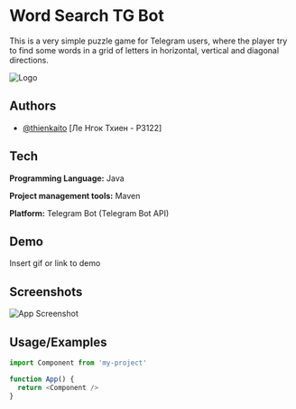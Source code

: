 
# Word Search TG Bot

This is a very simple puzzle game for Telegram users, where the player try to find some words in a grid of letters in horizontal, vertical and diagonal directions.


![Logo](https://github.com/thienkaito/WordSearchTGBot/blob/master/src/logo_trans.png)


## Authors

- [@thienkaito](https://www.github.com/thienkaito) [Ле Нгок Тхиен - P3122]


## Tech

**Programming Language:** Java

**Project management tools:** Maven

**Platform:** Telegram Bot (Telegram Bot API)


## Demo

Insert gif or link to demo


## Screenshots

![App Screenshot](https://via.placeholder.com/468x300?text=App+Screenshot+Here)


## Usage/Examples

```javascript
import Component from 'my-project'

function App() {
  return <Component />
}
```

  